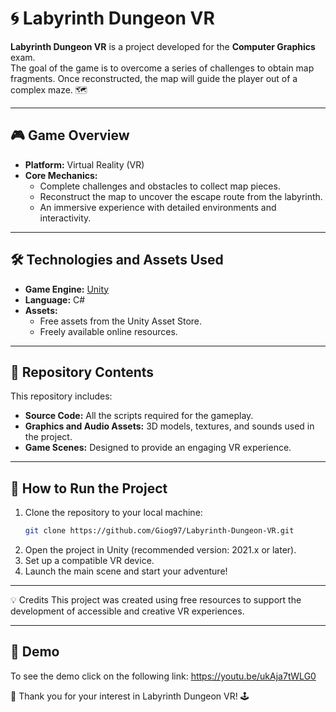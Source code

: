 # 🌀 Labyrinth Dungeon VR

**Labyrinth Dungeon VR** is a project developed for the **Computer Graphics** exam.  
The goal of the game is to overcome a series of challenges to obtain map fragments. Once reconstructed, the map will guide the player out of a complex maze. 🗺️

---

## 🎮 **Game Overview**
- **Platform:** Virtual Reality (VR)
- **Core Mechanics:**
  - Complete challenges and obstacles to collect map pieces.
  - Reconstruct the map to uncover the escape route from the labyrinth.
  - An immersive experience with detailed environments and interactivity.

---

## 🛠️ **Technologies and Assets Used**
- **Game Engine:** [Unity](https://unity.com/)
- **Language:** C#
- **Assets:**
  - Free assets from the Unity Asset Store.
  - Freely available online resources.

---

## 📂 **Repository Contents**
This repository includes:
- **Source Code:** All the scripts required for the gameplay.
- **Graphics and Audio Assets:** 3D models, textures, and sounds used in the project.
- **Game Scenes:** Designed to provide an engaging VR experience.

---

## 🚀 **How to Run the Project**
1. Clone the repository to your local machine:
   ```bash
   git clone https://github.com/Giog97/Labyrinth-Dungeon-VR.git
2. Open the project in Unity (recommended version: 2021.x or later).
3. Set up a compatible VR device.
4. Launch the main scene and start your adventure!

---

💡 Credits
This project was created using free resources to support the development of accessible and creative VR experiences.

---

## 👀 **Demo**
To see the demo click on the following link: https://youtu.be/ukAja7tWLG0

🎉 Thank you for your interest in Labyrinth Dungeon VR! 🕹️
